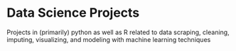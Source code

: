 # Data Science Projects
Projects in (primarily) python as well as R related to data scraping, cleaning, 
imputing, visualizing, and modeling with machine learning techniques
